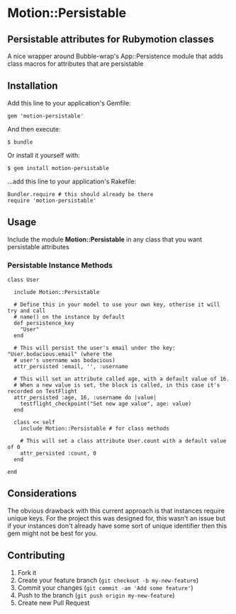 # Motion::Persistable

## Persistable attributes for Rubymotion classes

A nice wrapper around Bubble-wrap's App::Persistence module that adds class macros for attributes that are persistable

## Installation

Add this line to your application's Gemfile:

    gem 'motion-persistable'

And then execute:

    $ bundle


Or install it yourself with:

    $ gem install motion-persistable

...add this line to your application's Rakefile:
    
    Bundler.require # this should already be there
    require 'motion-persistable'


## Usage

Include the module **Motion::Persistable** in any class that you want persistable attributes

### Persistable Instance Methods

    class User
  
      include Motion::Persistable
  
      # Define this in your model to use your own key, otherise it will try and call 
      # name() on the instance by default
      def persistence_key
        "User"
      end
      
      # This will persist the user's email under the key: "User.bodacious.email" (where the
      # user's username was bodacious)
      attr_persisted :email, '', :username

      # This will set an attribute called age, with a default value of 16.
      # When a new value is set, the block is called, in this case it's recorded on TestFlight
      attr_persisted :age, 16, :username do |value|
        testflight_checkpoint("Set new age value", age: value)
      end
  
      class << self 
        include Motion::Persistable # for class methods

        # This will set a class attribute User.count with a default value of 0
        attr_persisted :count, 0
      end
  
    end
  

## Considerations

The obvious drawback with this current approach is that instances require unique keys.
For the project this was designed for, this wasn't an issue but if your instances don't 
already have some sort of unique identifier then this gem might not be best for you.

## Contributing

1. Fork it
2. Create your feature branch (`git checkout -b my-new-feature`)
3. Commit your changes (`git commit -am 'Add some feature'`)
4. Push to the branch (`git push origin my-new-feature`)
5. Create new Pull Request
